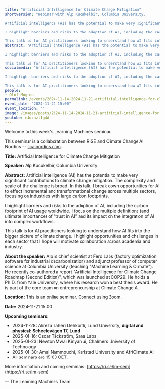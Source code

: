 ```yaml
---
title: "Artificial Intelligence for Climate Change Mitigation"
shortversion: "Webinar with Alp Kucukelbir, Columbia University. 

Artificial intelligence (AI) has the potential to make very significant contributions to climate change mitigation. The complexity and scale of the challenge is broad. In this talk, I break down opportunities for AI to effect incremental and transformational change across multiple sectors, focusing on industries with large carbon footprints.

I highlight barriers and risks to the adoption of AI, including the carbon footprint of AI usage worldwide. I focus on the multiple definitions (and ultimate importance) of &quot;trust in AI&quot; and its impact on the integration of AI into complex workflows. 

This talk is for AI practitioners looking to understand how AI fits into the bigger picture of climate change. I highlight opportunities and challenges in each sector that I hope will motivate collaboration across academia and industry."
abstract: "Artificial intelligence (AI) has the potential to make very significant contributions to climate change mitigation. The complexity and scale of the challenge is broad. In this talk, I break down opportunities for AI to effect incremental and transformational change across multiple sectors, focusing on industries with large carbon footprints.

I highlight barriers and risks to the adoption of AI, including the carbon footprint of AI usage worldwide. I focus on the multiple definitions (and ultimate importance) of &quot;trust in AI&quot; and its impact on the integration of AI into complex workflows. 

This talk is for AI practitioners looking to understand how AI fits into the bigger picture of climate change. I highlight opportunities and challenges in each sector that I hope will motivate collaboration across academia and industry."
socialmedia: "Artificial intelligence (AI) has the potential to make very significant contributions to climate change mitigation. The complexity and scale of the challenge is broad. In this talk, I break down opportunities for AI to effect incremental and transformational change across multiple sectors, focusing on industries with large carbon footprints.

I highlight barriers and risks to the adoption of AI, including the carbon footprint of AI usage worldwide. I focus on the multiple definitions (and ultimate importance) of &quot;trust in AI&quot; and its impact on the integration of AI into complex workflows. 

This talk is for AI practitioners looking to understand how AI fits into the bigger picture of climate change. I highlight opportunities and challenges in each sector that I hope will motivate collaboration across academia and industry."
people:
- Olof Mogren
permalink: /events/2024-11-14-2024-11-21-artificial-intelligence-for-climate-change-mitigation
event_date: "2024-11-21 15:00"
event_location: ""
image: /images/posts/2024-11-14-2024-11-21-artificial-intelligence-for-climate-change-mitigation.jpg
youtube: n4uzazl1g4A
--- 
```

Welcome to this week's Learning Machines seminar.

This seminar is a collaboration between RISE and Climate Change AI Nordics -- [ccainordics.com](https://ccainordics.com/).

**Title:** Artificial Intelligence for Climate Change Mitigation

**Speaker:** Alp Kucukelbir, Columbia University

**Abstract:** Artificial intelligence (AI) has the potential to make very significant contributions to climate change mitigation. The complexity and scale of the challenge is broad. In this talk, I break down opportunities for AI to effect incremental and transformational change across multiple sectors, focusing on industries with large carbon footprints.

I highlight barriers and risks to the adoption of AI, including the carbon footprint of AI usage worldwide. I focus on the multiple definitions (and ultimate importance) of &quot;trust in AI&quot; and its impact on the integration of AI into complex workflows. 

This talk is for AI practitioners looking to understand how AI fits into the bigger picture of climate change. I highlight opportunities and challenges in each sector that I hope will motivate collaboration across academia and industry.

**About the speaker:** Alp is chief scientist at Fero Labs (factory optimization software for industrial decarbonization) and adjunct professor of computer science at Columbia University (teaching &quot;Machine Learning &amp; Climate&quot;). He recently co-authored a report &quot;Artificial Intelligence for Climate Change Roadmap (Second Edition)&quot;, which was launched at COP29. He holds a Ph.D. from Yale University, where his research won a best thesis award. He is part of the core team on entrepreneurship at Climate Change AI.

**Location:** This is an online seminar. Connect using Zoom.

**Date:** 2024-11-21 15:00



**Upcoming seminars:**

* 2024-11-28: Alireza Taheri Dehkordi, Lund University, **digital and physical: Scheelevägen 17, Lund**
* 2025-01-16: Oscar Täckström, Sana Labs
* 2025-01-23: Newton Mwai Kinyanjui, Chalmers University of Technology
* 2025-01-30: Amal Nammouchi, Karlstad University and AfriClimate AI
* All seminars are 15:00 CET.

More information and coming seminars: [https://ri.se/lm-sem](https://ri.se/lm-sem)

-- The Learning Machines Team


